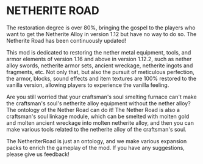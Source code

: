 **NETHERITE ROAD**
==================
The restoration degree is over 80%, bringing the gospel to the players who want to get the Netherite Alloy in version 1.12 but have no way to do so. The Netherite Road has been continuously updated!

This mod is dedicated to restoring the nether metal equipment, tools, and armor elements of version 1.16 and above in version 1.12.2, such as nether alloy swords, netherite armor sets, ancient wreckage, netherite ingots and fragments, etc. Not only that, but also the pursuit of meticulous perfection, the armor, blocks, sound effects and item textures are 100% restored to the vanilla version, allowing players to experience the vanilla feeling.

Are you still worried that your craftsman's soul smelting furnace can't make the craftsman's soul's netherite alloy equipment without the nether alloy? The ontology of the Nether Road can do it! The Nether Road is also a craftsman's soul linkage module, which can be smelted with molten gold and molten ancient wreckage into molten netherite alloy, and then you can make various tools related to the netherite alloy of the craftsman's soul.

The NetheriterRoad is just an ontology, and we make various expansion packs to enrich the gameplay of the mod. If you have any suggestions, please give us feedback!
